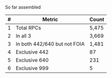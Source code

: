 So far assembled

\# | Metric | Count
--- | --- | ---
1 | Total RPCs | 5,475
2 | In all 3 | 3,669
3 | In both 442/640 but not FOIA | 1,481
4 | Exclusive 442 | 87
5 | Exclusive 640 | 231
6 | Exclusive 999 | 5
